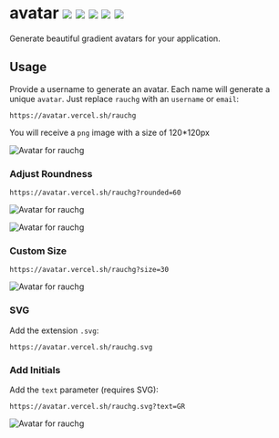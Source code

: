 # avatar ![](https://avatar.vercel.sh/rauchg?size=20) ![](https://avatar.vercel.sh/leerob?size=20) ![](https://avatar.vercel.sh/vercel?size=20) ![](https://avatar.vercel.sh/party?size=20) ![](https://avatar.vercel.sh/edge?size=20)

Generate beautiful gradient avatars for your application.

## Usage

Provide a username to generate an avatar. Each name will generate a unique `avatar`. Just replace `rauchg` with an `username` or `email`:

```
https://avatar.vercel.sh/rauchg
```

You will receive a `png` image with a size of 120\*120px

![Avatar for rauchg](https://avatar.vercel.sh/rauchg)

### Adjust Roundness

```
https://avatar.vercel.sh/rauchg?rounded=60
```

![Avatar for rauchg](https://avatar.vercel.sh/rauchg?rounded=60)

<!-- Delete This -->
![Avatar for rauchg](https://avatar-jig9j3gwu.vercel.sh/rauchg?rounded=60)

### Custom Size

```
https://avatar.vercel.sh/rauchg?size=30
```

![Avatar for rauchg](https://avatar.vercel.sh/rauchg?size=30)

### SVG

Add the extension `.svg`:

```
https://avatar.vercel.sh/rauchg.svg
```

### Add Initials

Add the `text` parameter (requires SVG):

```
https://avatar.vercel.sh/rauchg.svg?text=GR
```

![Avatar for rauchg](https://avatar.vercel.sh/rauchg.svg?text=GR)
